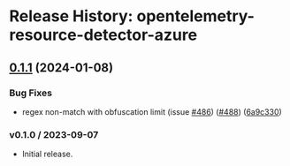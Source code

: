 # Release History: opentelemetry-resource-detector-azure

## [0.1.1](https://github.com/solarwinds/opentelemetry-ruby-contrib/compare/opentelemetry-resource-detector-azure-v0.1.0...opentelemetry-resource-detector-azure/v0.1.1) (2024-01-08)


### Bug Fixes

* regex non-match with obfuscation limit (issue [#486](https://github.com/solarwinds/opentelemetry-ruby-contrib/issues/486)) ([#488](https://github.com/solarwinds/opentelemetry-ruby-contrib/issues/488)) ([6a9c330](https://github.com/solarwinds/opentelemetry-ruby-contrib/commit/6a9c33088c6c9f39b2bc30247a3ed825553c07d4))

### v0.1.0 / 2023-09-07

* Initial release.
